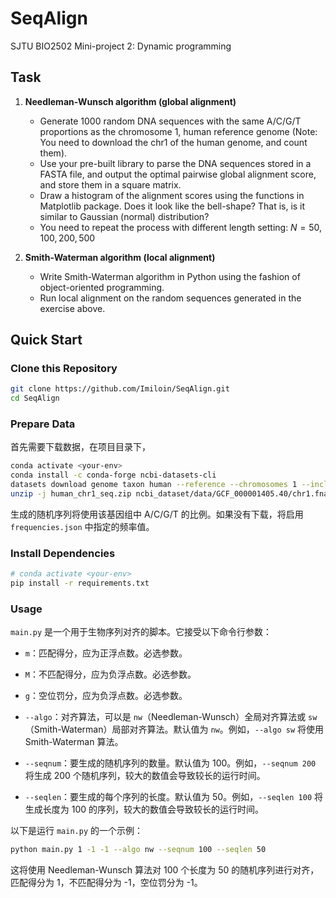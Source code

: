# SeqAlign

SJTU BIO2502 Mini-project 2: Dynamic programming

## Task

1. **Needleman-Wunsch algorithm (global alignment)**

   - Generate 1000 random DNA sequences with the same A/C/G/T proportions as the chromosome 1, human reference genome (Note: You need to download the chr1 of the human genome, and count them).
   - Use your pre-built library to parse the DNA sequences stored in a FASTA file, and output the optimal pairwise global alignment score, and store them in a square matrix.
   - Draw a histogram of the alignment scores using the functions in Matplotlib package. Does it look like the bell-shape? That is, is it similar to Gaussian (normal) distribution?
   - You need to repeat the process with different length setting: $N=50, 100, 200, 500$

   

2. **Smith-Waterman algorithm (local alignment)**

   - Write Smith-Waterman algorithm in Python using the fashion of object-oriented programming.
   - Run local alignment on the random sequences generated in the exercise above. 

## Quick Start

### Clone this Repository

```bash
git clone https://github.com/Imiloin/SeqAlign.git
cd SeqAlign
```

### Prepare Data

首先需要下载数据，在项目目录下，
```bash
conda activate <your-env>
conda install -c conda-forge ncbi-datasets-cli
datasets download genome taxon human --reference --chromosomes 1 --include genome --filename human_chr1_seq.zip
unzip -j human_chr1_seq.zip ncbi_dataset/data/GCF_000001405.40/chr1.fna -d sequences
```
生成的随机序列将使用该基因组中 A/C/G/T 的比例。如果没有下载，将启用 `frequencies.json` 中指定的频率值。


### Install Dependencies

```bash
# conda activate <your-env>
pip install -r requirements.txt
```


### Usage

`main.py` 是一个用于生物序列对齐的脚本。它接受以下命令行参数：

- `m`：匹配得分，应为正浮点数。必选参数。

- `M`：不匹配得分，应为负浮点数。必选参数。

- `g`：空位罚分，应为负浮点数。必选参数。

- `--algo`：对齐算法，可以是 `nw`（Needleman-Wunsch）全局对齐算法或 `sw`（Smith-Waterman）局部对齐算法。默认值为 `nw`。例如，`--algo sw` 将使用 Smith-Waterman 算法。

- `--seqnum`：要生成的随机序列的数量。默认值为 100。例如，`--seqnum 200` 将生成 200 个随机序列，较大的数值会导致较长的运行时间。


- `--seqlen`：要生成的每个序列的长度。默认值为 50。例如，`--seqlen 100` 将生成长度为 100 的序列，较大的数值会导致较长的运行时间。


以下是运行 `main.py` 的一个示例：

```bash
python main.py 1 -1 -1 --algo nw --seqnum 100 --seqlen 50
```

这将使用 Needleman-Wunsch 算法对 100 个长度为 50 的随机序列进行对齐，匹配得分为 1，不匹配得分为 -1，空位罚分为 -1。

